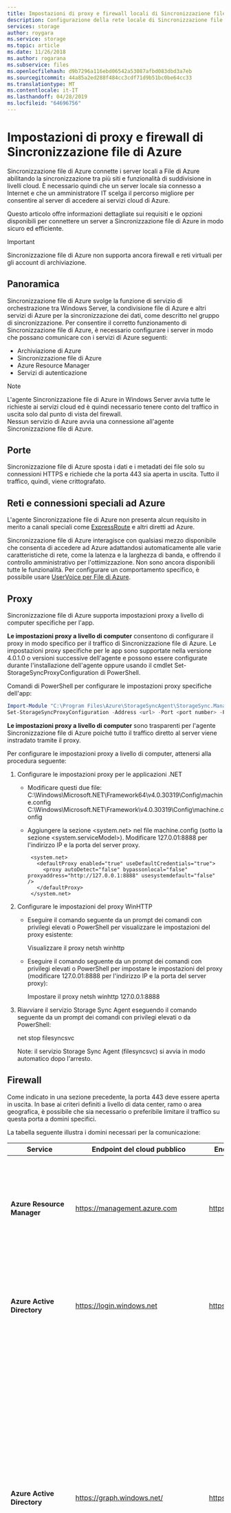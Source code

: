 ```yaml
---
title: Impostazioni di proxy e firewall locali di Sincronizzazione file di Azure | Microsoft Docs
description: Configurazione della rete locale di Sincronizzazione file di Azure
services: storage
author: roygara
ms.service: storage
ms.topic: article
ms.date: 11/26/2018
ms.author: rogarana
ms.subservice: files
ms.openlocfilehash: d9b7296a116ebd06542a53087afbd083dbd3a7eb
ms.sourcegitcommit: 44a85a2ed288f484cc3cdf71d9b51bc0be64cc33
ms.translationtype: MT
ms.contentlocale: it-IT
ms.lasthandoff: 04/28/2019
ms.locfileid: "64696756"
---
```

# <a name="azure-file-sync-proxy-and-firewall-settings"></a>Impostazioni di proxy e firewall di Sincronizzazione file di Azure
Sincronizzazione file di Azure connette i server locali a File di Azure abilitando la sincronizzazione tra più siti e funzionalità di suddivisione in livelli cloud. È necessario quindi che un server locale sia connesso a Internet e che un amministratore IT scelga il percorso migliore per consentire al server di accedere ai servizi cloud di Azure.

Questo articolo offre informazioni dettagliate sui requisiti e le opzioni disponibili per connettere un server a Sincronizzazione file di Azure in modo sicuro ed efficiente.

> [!Important]
> Sincronizzazione file di Azure non supporta ancora firewall e reti virtuali per gli account di archiviazione.

## <a name="overview"></a>Panoramica
Sincronizzazione file di Azure svolge la funzione di servizio di orchestrazione tra Windows Server, la condivisione file di Azure e altri servizi di Azure per la sincronizzazione dei dati, come descritto nel gruppo di sincronizzazione. Per consentire il corretto funzionamento di Sincronizzazione file di Azure, è necessario configurare i server in modo che possano comunicare con i servizi di Azure seguenti:

- Archiviazione di Azure
- Sincronizzazione file di Azure
- Azure Resource Manager
- Servizi di autenticazione

> [!Note]  
> L'agente Sincronizzazione file di Azure in Windows Server avvia tutte le richieste ai servizi cloud ed è quindi necessario tenere conto del traffico in uscita solo dal punto di vista del firewall. <br /> Nessun servizio di Azure avvia una connessione all'agente Sincronizzazione file di Azure.

## <a name="ports"></a>Porte
Sincronizzazione file di Azure sposta i dati e i metadati dei file solo su connessioni HTTPS e richiede che la porta 443 sia aperta in uscita.
Tutto il traffico, quindi, viene crittografato.

## <a name="networks-and-special-connections-to-azure"></a>Reti e connessioni speciali ad Azure
L'agente Sincronizzazione file di Azure non presenta alcun requisito in merito a canali speciali come [ExpressRoute](../../expressroute/expressroute-introduction.md) e altri diretti ad Azure.

Sincronizzazione file di Azure interagisce con qualsiasi mezzo disponibile che consenta di accedere ad Azure adattandosi automaticamente alle varie caratteristiche di rete, come la latenza e la larghezza di banda, e offrendo il controllo amministrativo per l'ottimizzazione. Non sono ancora disponibili tutte le funzionalità. Per configurare un comportamento specifico, è possibile usare [UserVoice per File di Azure](https://feedback.azure.com/forums/217298-storage?category_id=180670).

## <a name="proxy"></a>Proxy
Sincronizzazione file di Azure supporta impostazioni proxy a livello di computer specifiche per l'app.

**Le impostazioni proxy a livello di computer** consentono di configurare il proxy in modo specifico per il traffico di Sincronizzazione file di Azure. Le impostazioni proxy specifiche per le app sono supportate nella versione 4.0.1.0 o versioni successive dell'agente e possono essere configurate durante l'installazione dell'agente oppure usando il cmdlet Set-StorageSyncProxyConfiguration di PowerShell.

Comandi di PowerShell per configurare le impostazioni proxy specifiche dell'app:
```powershell
Import-Module "C:\Program Files\Azure\StorageSyncAgent\StorageSync.Management.ServerCmdlets.dll"
Set-StorageSyncProxyConfiguration -Address <url> -Port <port number> -ProxyCredential <credentials>
```
**Le impostazioni proxy a livello di computer** sono trasparenti per l'agente Sincronizzazione file di Azure poiché tutto il traffico diretto al server viene instradato tramite il proxy.

Per configurare le impostazioni proxy a livello di computer, attenersi alla procedura seguente: 

1. Configurare le impostazioni proxy per le applicazioni .NET 

   - Modificare questi due file:  
     C:\Windows\Microsoft.NET\Framework64\v4.0.30319\Config\machine.config  
     C:\Windows\Microsoft.NET\Framework\v4.0.30319\Config\machine.config

   - Aggiungere la sezione <system.net> nel file machine.config (sotto la sezione <system.serviceModel>).  Modificare 127.0.01:8888 per l'indirizzo IP e la porta del server proxy. 
     ```
      <system.net>
        <defaultProxy enabled="true" useDefaultCredentials="true">
          <proxy autoDetect="false" bypassonlocal="false" proxyaddress="http://127.0.0.1:8888" usesystemdefault="false" />
        </defaultProxy>
      </system.net>
     ```

2. Configurare le impostazioni del proxy WinHTTP 

   - Eseguire il comando seguente da un prompt dei comandi con privilegi elevati o PowerShell per visualizzare le impostazioni del proxy esistente:   

     Visualizzare il proxy netsh winhttp

   - Eseguire il comando seguente da un prompt dei comandi con privilegi elevati o PowerShell per impostare le impostazioni del proxy (modificare 127.0.01:8888 per l'indirizzo IP e la porta del server proxy):  

     Impostare il proxy netsh winhttp 127.0.0.1:8888

3. Riavviare il servizio Storage Sync Agent eseguendo il comando seguente da un prompt dei comandi con privilegi elevati o da PowerShell: 

      net stop filesyncsvc

      Note: il servizio Storage Sync Agent (filesyncsvc) si avvia in modo automatico dopo l'arresto.

## <a name="firewall"></a>Firewall
Come indicato in una sezione precedente, la porta 443 deve essere aperta in uscita. In base ai criteri definiti a livello di data center, ramo o area geografica, è possibile che sia necessario o preferibile limitare il traffico su questa porta a domini specifici.

La tabella seguente illustra i domini necessari per la comunicazione:

| Service | Endpoint del cloud pubblico | Endpoint di Azure per enti pubblici | Uso |
|---------|----------------|---------------|------------------------------|
| **Azure Resource Manager** | https://management.azure.com | https://management.usgovcloudapi.net | Qualsiasi chiamata utente (ad esempio, PowerShell) giunge o passa attraverso questo URL, inclusa la chiamata di registrazione iniziale del server. |
| **Azure Active Directory** | https://login.windows.net | https://login.microsoftonline.us | Le chiamate di Azure Resource Manager devono essere effettuate da un utente autenticato. Per l'autenticazione utente viene usato questo URL. |
| **Azure Active Directory** | https://graph.windows.net/ | https://graph.windows.net/ | Nel corso del processo di distribuzione di Sincronizzazione file di Azure verrà creata un'entità servizio nella sessione di Azure Active Directory associata alla sottoscrizione. A tale scopo viene usato questo URL. Questa entità viene usata per delegare una quantità minima di diritti al servizio Sincronizzazione file di Azure. L'utente che esegue la configurazione iniziale di Sincronizzazione file di Azure deve essere un utente autenticato con privilegi di proprietario della sottoscrizione. |
| **Archiviazione di Azure** | &ast;.core.windows.net | &ast;.core.usgovcloudapi.net | Quando il server scarica un file, esegue lo spostamento dati in modo più efficiente se comunica direttamente con la condivisione file di Azure nell'account di archiviazione. Il server ha una chiave di firma di accesso condiviso che consente l'accesso solo a specifiche condivisioni file. |
| **Sincronizzazione file di Azure** | &ast;.one.microsoft.com | &ast;.afs.azure.us | Dopo la registrazione iniziale, il server riceve un URL regionale relativo all'istanza del servizio Sincronizzazione file di Azure disponibile in quell'area. Il server può usare l'URL per comunicare direttamente e in modo efficiente con l'istanza che gestisce la sincronizzazione. |
| **Infrastruttura a chiave pubblica Microsoft** | `https://www.microsoft.com/pki/mscorp`<br /><http://ocsp.msocsp.com> | `https://www.microsoft.com/pki/mscorp`<br /><http://ocsp.msocsp.com> | Dopo l'installazione dell'agente di Sincronizzazione file di Azure, l'URL dell'infrastruttura a chiave pubblica viene usato per scaricare i certificati intermedi necessari per comunicare con il servizio Sincronizzazione file di Azure e la condivisione file di Azure. L'URL OCSP viene usato per controllare lo stato di un certificato. |

> [!Important]
> Quando si consente il traffico a &ast;.one.microsoft.com, il traffico dal server non è più limitato solo al servizio di sincronizzazione. Nei sottodomini sono infatti disponibili molti altri servizi Microsoft.

If &ast;.one.microsoft.com è troppo ampio, è possibile limitare le comunicazioni del server consentendo le comunicazioni solo con esplicite istanze regionali del servizio Sincronizzazione file di Azure. Le istanze da scegliere dipendono dall'area del servizio di sincronizzazione archiviazione in cui è stato distribuito e registrato il server. Tale area è chiamata "URL dell'endpoint primario" nella tabella seguente.

Per ragioni di continuità aziendale e ripristino di emergenza (BCDR) è possibile che siano state specificate condivisioni file di Azure in un account di archiviazione con ridondanza geografica (GRS). In tal caso, le condivisioni file di Azure eseguiranno il failover nell'area abbinata se si verifica un'interruzione duratura a livello di area. Sincronizzazione file di Azure usa le stesse associazioni a livello di area della risorsa di archiviazione. Pertanto, se si usano account di archiviazione con ridondanza geografica, è necessario abilitare URL aggiuntivi per consentire al server di comunicare con l'area abbinata per Sincronizzazione file di Azure. Nella tabella seguente questa è chiamata "area abbinata". Inoltre, vi è anche un URL del profilo di gestione traffico che deve essere abilitato. In questo modo il traffico di rete può essere indirizzato di nuovo con facilità all'area abbinata in caso di failover ed è chiamato "URL di individuazione" nella tabella seguente.

| Cloud  | Region | URL dell'endpoint primario | Area associata | URL di individuazione |
|--------|--------|----------------------|---------------|---------------|
| Pubblico |Australia orientale | https://kailani-aue.one.microsoft.com | Australia sud-orientale | https://kailani-aue.one.microsoft.com |
| Pubblico |Australia sud-orientale | https://kailani-aus.one.microsoft.com | Australia orientale | https://tm-kailani-aus.one.microsoft.com |
| Pubblico | Canada centrale | https://kailani-cac.one.microsoft.com | Canada orientale | https://tm-kailani-cac.one.microsoft.com |
| Pubblico | Canada orientale | https://kailani-cae.one.microsoft.com | Canada centrale | https://tm-kailani.cae.one.microsoft.com |
| Pubblico | Stati Uniti centrali | https://kailani-cus.one.microsoft.com | Stati Uniti orientali 2 | https://tm-kailani-cus.one.microsoft.com |
| Pubblico | Asia orientale | https://kailani11.one.microsoft.com | Asia sud-orientale | https://tm-kailani11.one.microsoft.com |
| Pubblico | Stati Uniti orientali | https://kailani1.one.microsoft.com | Stati Uniti occidentali | https://tm-kailani1.one.microsoft.com |
| Pubblico | Stati Uniti orientali 2 | https://kailani-ess.one.microsoft.com | Stati Uniti centrali | https://tm-kailani-ess.one.microsoft.com |
| Pubblico | Europa settentrionale | https://kailani7.one.microsoft.com | Europa occidentale | https://tm-kailani7.one.microsoft.com |
| Pubblico | Asia sud-orientale | https://kailani10.one.microsoft.com | Asia orientale | https://tm-kailani10.one.microsoft.com |
| Pubblico | Regno Unito meridionale | https://kailani-uks.one.microsoft.com | Regno Unito occidentale | https://tm-kailani-uks.one.microsoft.com |
| Pubblico | Regno Unito occidentale | https://kailani-ukw.one.microsoft.com | Regno Unito meridionale | https://tm-kailani-ukw.one.microsoft.com |
| Pubblico | Europa occidentale | https://kailani6.one.microsoft.com | Europa settentrionale | https://tm-kailani6.one.microsoft.com |
| Pubblico | Stati Uniti occidentali | https://kailani.one.microsoft.com | Stati Uniti orientali | https://tm-kailani.one.microsoft.com |
| Government | US Gov Arizona | https://usgovarizona01.afs.azure.us | US Gov Texas | https://tm-usgovarizona01.afs.azure.us |
| Government | US Gov Texas | https://usgovtexas01.afs.azure.us | US Gov Arizona | https://tm-usgovtexas01.afs.azure.us |

- Se si usano account di archiviazione con ridondanza locale (LRS) o con ridondanza della zona (ZRS), è sufficiente abilitare l'URL elencato in "URL dell'endpoint primario".

- Se si usano account di archiviazione con ridondanza geografica (GRS), abilitare tre URL.

**Esempio:** si distribuisce un servizio di sincronizzazione archiviazione in `"West US"` e si registra il server con esso. Gli URL con cui consentire al server di comunicare per questo caso sono:

> - https://kailani.one.microsoft.com (endpoint primario: Stati Uniti occidentali)
> - https://kailani1.one.microsoft.com (area di failover abbinata: Stati Uniti orientali)
> - https://tm-kailani.one.microsoft.com (URL di individuazione dell'area primaria)

## <a name="summary-and-risk-limitation"></a>Riepilogo e limitazione dei rischi
Gli elenchi riportati in questo documento contengono gli URL con cui comunica attualmente Sincronizzazione file di Azure. I firewall devono essere in grado di consentire il traffico in uscita da questi domini. Microsoft si impegna a mantenere l'elenco costantemente aggiornato.

La configurazione di regole del firewall con limitazione del dominio può contribuire a migliorare la sicurezza. Se vengono usate queste configurazioni del firewall, è necessario tenere presente che nel tempo verranno aggiunti nuovi URL e potrebbero essere modificati quelli esistenti. Controllare periodicamente questo articolo.

## <a name="next-steps"></a>Passaggi successivi
- [Pianificazione per la distribuzione di Sincronizzazione file di Azure](storage-sync-files-planning.md)
- [Come distribuire Sincronizzazione file di Azure](storage-sync-files-deployment-guide.md)
- [Monitorare Sincronizzazione file di Azure](storage-sync-files-monitoring.md)
